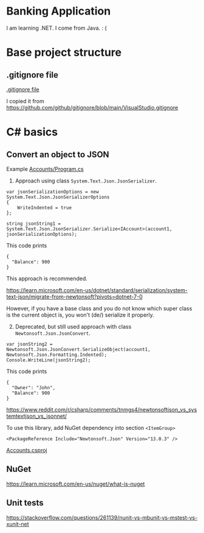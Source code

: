 # Banking Application

I am learning .NET. I come from Java. : (

# Base project structure
## .gitignore file
[.gitignore file](https://github.com/yan-khonski-it/BankingApplication/blob/master/.gitignore)

I copied it from 
https://github.com/github/gitignore/blob/main/VisualStudio.gitignore

# C# basics
## Convert an object to JSON
Example [Accounts/Program.cs](https://github.com/yan-khonski-it/BankingApplication/blob/master/Accounts/Program.cs)

1) Approach using class `System.Text.Json.JsonSerializer`.

```
var jsonSerializationOptions = new System.Text.Json.JsonSerializerOptions
{
    WriteIndented = true
};

string jsonString1 = System.Text.Json.JsonSerializer.Serialize<IAccount>(account1, jsonSerializationOptions);
```

This code prints
```
{
  "Balance": 900
}
```

This approach is recommended.

https://learn.microsoft.com/en-us/dotnet/standard/serialization/system-text-json/migrate-from-newtonsoft?pivots=dotnet-7-0

However, if you have a base class and you do not know which super class is the current object is, you won't (de/) serialize it properly.

2) Deprecated, but still used approach with class `Newtonsoft.Json.JsonConvert`.

```
var jsonString2 = Newtonsoft.Json.JsonConvert.SerializeObject(account1, Newtonsoft.Json.Formatting.Indented);
Console.WriteLine(jsonString2);
```

This code prints
```
{
  "Owner": "John",
  "Balance": 900
}
```

https://www.reddit.com/r/csharp/comments/tnmgs4/newtonsoftjson_vs_systemtextjson_vs_jsonnet/

To use this library, add NuGet dependency into section `<ItemGroup>`
```
<PackageReference Include="Newtonsoft.Json" Version="13.0.3" />
```

[Accounts.csproj](https://github.com/yan-khonski-it/BankingApplication/blob/master/Accounts/Accounts.csproj)

## NuGet
https://learn.microsoft.com/en-us/nuget/what-is-nuget

## Unit tests
https://stackoverflow.com/questions/261139/nunit-vs-mbunit-vs-mstest-vs-xunit-net